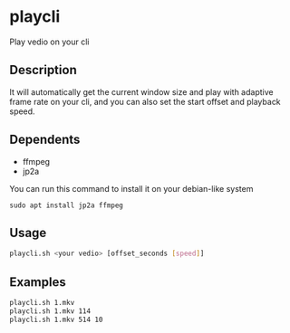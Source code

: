 # playcli

Play vedio on your cli

## Description

It will automatically get the current window size and play with adaptive frame rate on your cli, and you can also set the start offset and playback speed.

## Dependents

- ffmpeg
- jp2a

You can run this command to install it on your debian-like system

`sudo apt install jp2a ffmpeg`

## Usage

```BASH
playcli.sh <your vedio> [offset_seconds [speed]]
```

## Examples
```BASH
playcli.sh 1.mkv
playcli.sh 1.mkv 114
playcli.sh 1.mkv 514 10
```
